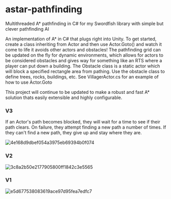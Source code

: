 # astar-pathfinding
Multithreaded A* pathfinding in C# for my Swordfish library with simple but clever pathfinding AI

An implementation of A* in C# that plugs right into Unity. To get started, create a class inheriting from Actor and then use Actor.Goto() and watch it come to life it avoids other actors and obstacles! The pathfinding grid can be updated on the fly for dynamic environments, which allows for actors to be considered obstacles and gives way for something like an RTS where a player can put down a building. The Obstacle class is a static actor which will block a specified rectangle area from pathing. Use the obstacle class to define trees, rocks, buildings, etc. See VillagerActor.cs for an example of how to use Actor.Goto

This project will continue to be updated to make a robust and fast A* solution thats easily extensible and highly configurable.

### V3
If an Actor's path becomes blocked, they will wait for a time to see if their path clears. On failure, they attempt finding a new path a number of times. If they can't find a new path, they give up and stay where they are.

![4e168d9dbef054a3975eb69394b0f074](https://user-images.githubusercontent.com/14932139/115980384-506ea400-a55a-11eb-9445-d8edb6f16a0d.gif)

### V2

![3c8a2b50e2177905800ff1842c3e5565](https://user-images.githubusercontent.com/14932139/115919589-0b0d8200-a447-11eb-9afd-b978a383f9d3.gif)

### V1

![e5d677538083619ace97d95fea7edfc7](https://user-images.githubusercontent.com/14932139/115832569-0910d800-a3e1-11eb-89e1-af1e45a9da3a.gif)
